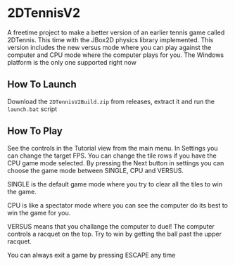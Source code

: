 # 2DTennisV2

A freetime project to make a better version of an earlier tennis game called 2DTennis. This time with the JBox2D physics library implemented. This version includes the new versus mode where you can play against the computer and CPU mode where the computer plays for you.
The Windows platform is the only one supported right now

## How To Launch
Download the `2DTennisV2Build.zip` from releases, extract it and run the `launch.bat` script

## How To Play
See the controls in the Tutorial view from the main menu. In Settings you can change the target FPS. You can change the tile rows if you have the CPU game mode selected. By pressing the Next button in settings you can choose the game mode between SINGLE, CPU and VERSUS. 

SINGLE is the default game mode where you try to clear all the tiles to win the game. 

CPU is like a spectator mode where you can see the computer do its best to win the game for you.

VERSUS means that you challange the computer to duel! The computer controls a racquet on the top. Try to win by getting the ball past the upper racquet.

You can always exit a game by pressing ESCAPE any time
